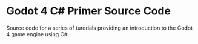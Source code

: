 # Godot 4 C# Primer Source Code
Source code for a series of turorials providing an introduction to the Godot 4 game engine using C#.

